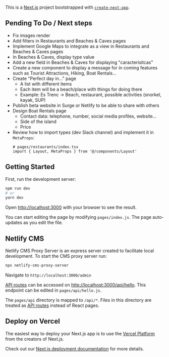 This is a [Next.js](https://nextjs.org/) project bootstrapped with [`create-next-app`](https://github.com/vercel/next.js/tree/canary/packages/create-next-app).

## Pending To Do / Next steps
* Fix images render
* Add filters in Restaurants and Beaches & Caves pages
* Implement Google Maps to integrate as a view in Restaurants and Beaches & Caves pages
* In Beaches & Caves, display type value
* Add a new field in Beaches & Caves for displaying "caracterísitcas"
* Create a new component to display a message for in coming features such as Tourist Attractions, Hiking, Boat Rentals...
* Create "Perfect day in..." page
  * A list with different items
  * Each item will be a beach/place with things for doing there
  * Example: Es Trenc -> Beach, restaurant, possible activities (snorkel, kayak, SUP)
* Publish beta website in Surge or Netlify to be able to share with others
* Design Boat Rentals page
  * Contact data: telephone, number, social media profiles, website...
  * Side of the island
  * Price
* Review how to import types (dev Slack channel) and implement it in `MetaProps`:
  ```
  # pages/restaurants/index.tsx
  import { Layout, MetaProps } from '@/components/Layout'
  ```
## Getting Started

First, run the development server:

```bash
npm run dev
# or
yarn dev
```

Open [http://localhost:3000](http://localhost:3000) with your browser to see the result.

You can start editing the page by modifying `pages/index.js`. The page auto-updates as you edit the file.

## Netlify CMS

Netlify CMS Proxy Server is an express server created to facilitate local development. To start the CMS proxy server run:

```bash
npx netlify-cms-proxy-server
```

Navigate to `http://localhost:3000/admin`

[API routes](https://nextjs.org/docs/api-routes/introduction) can be accessed on [http://localhost:3000/api/hello](http://localhost:3000/api/hello). This endpoint can be edited in `pages/api/hello.js`.

The `pages/api` directory is mapped to `/api/*`. Files in this directory are treated as [API routes](https://nextjs.org/docs/api-routes/introduction) instead of React pages.


## Deploy on Vercel

The easiest way to deploy your Next.js app is to use the [Vercel Platform](https://vercel.com/new?utm_medium=default-template&filter=next.js&utm_source=create-next-app&utm_campaign=create-next-app-readme) from the creators of Next.js.

Check out our [Next.js deployment documentation](https://nextjs.org/docs/deployment) for more details.

